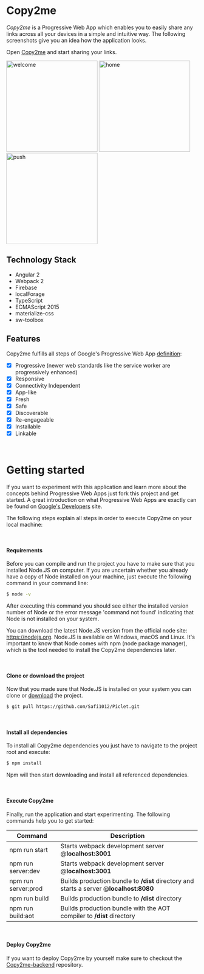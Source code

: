 # Copy2me

*Copy2me* is a Progressive Web App which enables you to easily share any links across all 
your devices in a simple and intuitive way. The following screenshots give you an idea how the 
application looks. 

Open <a href="https://copy2me.filipe-santoscorrea.de" target="_blank">Copy2me</a> and start sharing your links. 

<img src="https://cloud.githubusercontent.com/assets/3514796/23517677/5b3b778e-ff71-11e6-8c09-527c9df46f8e.png" 
alt="welcome" width="240px" height="auto">
<img src="https://cloud.githubusercontent.com/assets/3514796/23517678/5b583b12-ff71-11e6-9640-cbaf2513db69.png" 
alt="home" width="240px" height="auto">
<img src="https://cloud.githubusercontent.com/assets/3514796/23517679/5b5db1dc-ff71-11e6-9299-fd8dbc427d2a.png" 
alt="push" width="240px" height="auto">



## Technology Stack

* Angular 2
* Webpack 2
* Firebase
* localForage
* TypeScript
* ECMAScript 2015
* materialize-css
* sw-toolbox



## Features

Copy2me fulfills all steps of Google's Progressive Web App <a href="https://developers.google.com/web/fundamentals/getting-started/codelabs/your-first-pwapp/" target="_blank">definition</a>:

- [x] Progressive (newer web standards like the service worker are progressively enhanced)
- [x] Responsive
- [x] Connectivity Independent
- [x] App-like
- [x] Fresh
- [x] Safe
- [x] Discoverable
- [x] Re-engageable
- [x] Installable
- [x] Linkable

<br/>


# Getting started

If you want to experiment with this application and learn more about the concepts 
behind Progressive Web Apps just fork this project and get started. A great introduction
on what Progressive Web Apps are exactly can be found on <a href="https://developers.google.com/web/progressive-web-apps/" target="_blank">Google's Developers</a> site.

The following steps explain all steps in order to execute Copy2me on your local machine:

<br/>

#### **Requirements**

Before you can compile and run the project you have to make sure that you installed Node.JS on computer.
If you are uncertain whether you already have a copy of Node installed on your machine, just execute the following command in your command line:

```bash
$ node -v
```



After executing this command you should see either the installed version number of Node or the error message 'command not found' indicating that Node is not installed on your system.

You can download the latest Node.JS version from the official node site: <a href="https://nodejs.org" target="_blank">https://nodejs.org</a>.
Node.JS is available on Windows, macOS and Linux. It's important to know that Node comes with npm (node package manager), which is the tool needed to install the Copy2me dependencies later.




<br/>


#### **Clone or download the project**

Now that you made sure that Node.JS is installed on your system you can clone or <a href="https://github.com/Safi1012/copy2me/archive/master.zip" target="_blank">download</a> the project.

```bash
$ git pull https://github.com/Safi1012/Piclet.git
```





<br/>


#### **Install all dependencies**

To install all Copy2me dependencies you just have to navigate to the project root and execute:

```bash
$ npm install
```

Npm will then start downloading and install all referenced dependencies.

<br/>


#### **Execute Copy2me**

Finally, run the application and start experimenting. The following commands help you to get started:


|Command|Description|
|---|---|
|npm run start|Starts webpack development server @**localhost:3001**|
|npm run server:dev|Starts webpack development server @**localhost:3001**|
|npm run server:prod|Builds production bundle to **/dist** directory and starts a server @**localhost:8080**|
|npm run build|Builds production bundle to **/dist** directory|
|npm run build:aot|Builds production bundle with the AOT compiler to **/dist** directory|


<br/>


#### **Deploy Copy2me**

If you want to deploy Copy2me by yourself make sure to checkout the <a href="https://github.com/Safi1012/copy2me-backend" target="_blank">Copy2me-backend</a> repository.